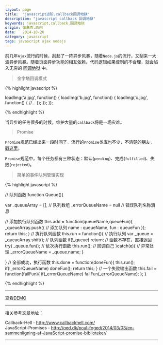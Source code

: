 ```yaml
---
layout: page
title:  "javascript进阶.callback回调地狱"
description: "javascript callback 回调地狱"
keywords: javascript,callback,回调地狱
origin: 张嘉杰.原创
date:   2014-10-20
category: javascript
tags: javascript ajax nodejs
---
```

前几年`Ajax`流行的时候，刮起了一阵异步风暴，随着`Node.js`的流行，又刮来一大波异步风暴。随着页面异步功能的相互依赖，代码逻辑如果控制的不合理，就会陷入无穷的 [回调地狱] 中。
<!--more-->

> 金字塔回调模式

{% highlight javascript %}

loadImg('a.jpg', function() {
    loadImg('b.jpg', function() {
        loadImg('c.jpg', function() {
            //...
        });
    });
});

{% endhighlight %}

当异步的任务很多的时候，维护大量的`callback`将是一场灾难。

> Promise

`Promise`规范已经出来一段时间了，流行的`Promise`类库也不少，不清楚的朋友，[戳这里](http://qed.dk/poul-foged/2014/03/03/en-sammenligning-af-JavaScript-promise-biblioteker/)。  

`Promise`规范中，每个任务都有三种状态：默认(`pending`)、完成(`fulfilled`)、失败(`rejected`)。  

> 简单的事件队列管理实现

{% highlight javascript %}

// 队列函数
function Queue(){
  
  var _queueArray = [], // 队列数组
      _errorQueueName = null // 错误队列名称消息
  
  // 添加执行队列函数
  this.add = function(queueName,queueFun){
    _queueArray.push({ // 添加队列
      name : queueName,
      fun  : queueFun
    });
    return this;
  }
  // 执行队列函数
  this.run = function(){ // 执行队列
    var _queue = _queueArray.shift(); // 队列函数
    if(!_queue) return; // 函数不存在，直接返回
    try{
      _queue.fun(); // 依次执行函数
      this.run(); // 回调自己
    }catch(e){ // 异常处理
      _errorQueueName = _queue.name; 
    }
    
  }
  // 全部成功，执行函数
  this.done = function(doneFun){
    this.run();
    if(!_errorQueueName) doneFun();
    return this; 
  }
  // 一个失败输出函数
  this.fail = function(failFun){
    if(_errorQueueName) failFun(_errorQueueName);
  };
}

{% endhighlight %}

-----------------------

<a class="btn btn-primary btn-sm" href="/resources/demo{{ page.url}}.html" target="_blank">查看DEMO</a> 

-----------------------

相关参考文章地址：

Callback-Hell - <http://www.callbackhell.com/>  
JavaScript-Promises - <http://qed.dk/poul-foged/2014/03/03/en-sammenligning-af-JavaScript-promise-biblioteker/>

-----------------------

[回调地狱]:  http://www.callbackhell.com/

